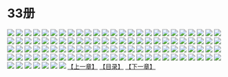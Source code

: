 # 33册
![](https://mao.mhtupian.com/uploads/img/7563/111262/1.jpg)
![](https://mao.mhtupian.com/uploads/img/7563/111262/2.jpg)
![](https://mao.mhtupian.com/uploads/img/7563/111262/3.jpg)
![](https://mao.mhtupian.com/uploads/img/7563/111262/4.jpg)
![](https://mao.mhtupian.com/uploads/img/7563/111262/5.jpg)
![](https://mao.mhtupian.com/uploads/img/7563/111262/6.jpg)
![](https://mao.mhtupian.com/uploads/img/7563/111262/7.jpg)
![](https://mao.mhtupian.com/uploads/img/7563/111262/8.jpg)
![](https://mao.mhtupian.com/uploads/img/7563/111262/9.jpg)
![](https://mao.mhtupian.com/uploads/img/7563/111262/10.jpg)
![](https://mao.mhtupian.com/uploads/img/7563/111262/11.jpg)
![](https://mao.mhtupian.com/uploads/img/7563/111262/12.jpg)
![](https://mao.mhtupian.com/uploads/img/7563/111262/13.jpg)
![](https://mao.mhtupian.com/uploads/img/7563/111262/14.jpg)
![](https://mao.mhtupian.com/uploads/img/7563/111262/15.jpg)
![](https://mao.mhtupian.com/uploads/img/7563/111262/16.jpg)
![](https://mao.mhtupian.com/uploads/img/7563/111262/17.jpg)
![](https://mao.mhtupian.com/uploads/img/7563/111262/18.jpg)
![](https://mao.mhtupian.com/uploads/img/7563/111262/19.jpg)
![](https://mao.mhtupian.com/uploads/img/7563/111262/20.jpg)
![](https://mao.mhtupian.com/uploads/img/7563/111262/21.jpg)
![](https://mao.mhtupian.com/uploads/img/7563/111262/22.jpg)
![](https://mao.mhtupian.com/uploads/img/7563/111262/23.jpg)
![](https://mao.mhtupian.com/uploads/img/7563/111262/24.jpg)
![](https://mao.mhtupian.com/uploads/img/7563/111262/25.jpg)
![](https://mao.mhtupian.com/uploads/img/7563/111262/26.jpg)
![](https://mao.mhtupian.com/uploads/img/7563/111262/27.jpg)
![](https://mao.mhtupian.com/uploads/img/7563/111262/28.jpg)
![](https://mao.mhtupian.com/uploads/img/7563/111262/29.jpg)
![](https://mao.mhtupian.com/uploads/img/7563/111262/30.jpg)
![](https://mao.mhtupian.com/uploads/img/7563/111262/31.jpg)
![](https://mao.mhtupian.com/uploads/img/7563/111262/32.jpg)
![](https://mao.mhtupian.com/uploads/img/7563/111262/33.jpg)
![](https://mao.mhtupian.com/uploads/img/7563/111262/34.jpg)
![](https://mao.mhtupian.com/uploads/img/7563/111262/35.jpg)
![](https://mao.mhtupian.com/uploads/img/7563/111262/36.jpg)
![](https://mao.mhtupian.com/uploads/img/7563/111262/37.jpg)
![](https://mao.mhtupian.com/uploads/img/7563/111262/38.jpg)
![](https://mao.mhtupian.com/uploads/img/7563/111262/39.jpg)
![](https://mao.mhtupian.com/uploads/img/7563/111262/40.jpg)
![](https://mao.mhtupian.com/uploads/img/7563/111262/41.jpg)
![](https://mao.mhtupian.com/uploads/img/7563/111262/42.jpg)
![](https://mao.mhtupian.com/uploads/img/7563/111262/43.jpg)
![](https://mao.mhtupian.com/uploads/img/7563/111262/44.jpg)
![](https://mao.mhtupian.com/uploads/img/7563/111262/45.jpg)
![](https://mao.mhtupian.com/uploads/img/7563/111262/46.jpg)
![](https://mao.mhtupian.com/uploads/img/7563/111262/47.jpg)
![](https://mao.mhtupian.com/uploads/img/7563/111262/48.jpg)
![](https://mao.mhtupian.com/uploads/img/7563/111262/49.jpg)
![](https://mao.mhtupian.com/uploads/img/7563/111262/50.jpg)
![](https://mao.mhtupian.com/uploads/img/7563/111262/51.jpg)
![](https://mao.mhtupian.com/uploads/img/7563/111262/52.jpg)
![](https://mao.mhtupian.com/uploads/img/7563/111262/53.jpg)
![](https://mao.mhtupian.com/uploads/img/7563/111262/54.jpg)
![](https://mao.mhtupian.com/uploads/img/7563/111262/55.jpg)
![](https://mao.mhtupian.com/uploads/img/7563/111262/56.jpg)
![](https://mao.mhtupian.com/uploads/img/7563/111262/57.jpg)
![](https://mao.mhtupian.com/uploads/img/7563/111262/58.jpg)
![](https://mao.mhtupian.com/uploads/img/7563/111262/59.jpg)
![](https://mao.mhtupian.com/uploads/img/7563/111262/60.jpg)
![](https://mao.mhtupian.com/uploads/img/7563/111262/61.jpg)
![](https://mao.mhtupian.com/uploads/img/7563/111262/62.jpg)
![](https://mao.mhtupian.com/uploads/img/7563/111262/63.jpg)
![](https://mao.mhtupian.com/uploads/img/7563/111262/64.jpg)
![](https://mao.mhtupian.com/uploads/img/7563/111262/65.jpg)
![](https://mao.mhtupian.com/uploads/img/7563/111262/66.jpg)
![](https://mao.mhtupian.com/uploads/img/7563/111262/67.jpg)
![](https://mao.mhtupian.com/uploads/img/7563/111262/68.jpg)
![](https://mao.mhtupian.com/uploads/img/7563/111262/69.jpg)
![](https://mao.mhtupian.com/uploads/img/7563/111262/70.jpg)
![](https://mao.mhtupian.com/uploads/img/7563/111262/71.jpg)
![](https://mao.mhtupian.com/uploads/img/7563/111262/72.jpg)
![](https://mao.mhtupian.com/uploads/img/7563/111262/73.jpg)
![](https://mao.mhtupian.com/uploads/img/7563/111262/74.jpg)
![](https://mao.mhtupian.com/uploads/img/7563/111262/75.jpg)
![](https://mao.mhtupian.com/uploads/img/7563/111262/76.jpg)
![](https://mao.mhtupian.com/uploads/img/7563/111262/77.jpg)
![](https://mao.mhtupian.com/uploads/img/7563/111262/78.jpg)
![](https://mao.mhtupian.com/uploads/img/7563/111262/79.jpg)
![](https://mao.mhtupian.com/uploads/img/7563/111262/80.jpg)
![](https://mao.mhtupian.com/uploads/img/7563/111262/81.jpg)
![](https://mao.mhtupian.com/uploads/img/7563/111262/82.jpg)
![](https://mao.mhtupian.com/uploads/img/7563/111262/83.jpg)
![](https://mao.mhtupian.com/uploads/img/7563/111262/84.jpg)
![](https://mao.mhtupian.com/uploads/img/7563/111262/85.jpg)
![](https://mao.mhtupian.com/uploads/img/7563/111262/86.jpg)
![](https://mao.mhtupian.com/uploads/img/7563/111262/87.jpg)
![](https://mao.mhtupian.com/uploads/img/7563/111262/88.jpg)
![](https://mao.mhtupian.com/uploads/img/7563/111262/89.jpg)
![](https://mao.mhtupian.com/uploads/img/7563/111262/90.jpg)
![](https://mao.mhtupian.com/uploads/img/7563/111262/91.jpg)
![](https://mao.mhtupian.com/uploads/img/7563/111262/92.jpg)
![](https://mao.mhtupian.com/uploads/img/7563/111262/93.jpg)
![](https://mao.mhtupian.com/uploads/img/7563/111262/94.jpg)
![](https://mao.mhtupian.com/uploads/img/7563/111262/95.jpg)
![](https://mao.mhtupian.com/uploads/img/7563/111262/96.jpg)
![](https://mao.mhtupian.com/uploads/img/7563/111262/97.jpg)
![](https://mao.mhtupian.com/uploads/img/7563/111262/98.jpg)
![](https://mao.mhtupian.com/uploads/img/7563/111262/99.jpg)
![](https://mao.mhtupian.com/uploads/img/7563/111262/100.jpg)
![](https://mao.mhtupian.com/uploads/img/7563/111262/101.jpg)
![](https://mao.mhtupian.com/uploads/img/7563/111262/102.jpg)
![](https://mao.mhtupian.com/uploads/img/7563/111262/103.jpg)
![](https://mao.mhtupian.com/uploads/img/7563/111262/104.jpg)
![](https://mao.mhtupian.com/uploads/img/7563/111262/105.jpg)
![](https://mao.mhtupian.com/uploads/img/7563/111262/106.jpg)
![](https://mao.mhtupian.com/uploads/img/7563/111262/107.jpg)
[【上一章】](./148.md)
[【目录】](./README.md)
[【下一章】](./150.md)
